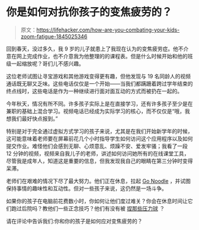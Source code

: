 # 你是如何对抗你孩子的变焦疲劳的？

> 原文：<https://lifehacker.com/how-are-you-combating-your-kids-zoom-fatigue-1845025346>

回到春天，没过多久，我 9 岁的儿子就患上了我现在认为的变焦疲劳症。他不介意在网上完成作业，也不介意我为他整理的的课程表。但是什么时候开始和他的班级一起缩放呢？哥们儿不感兴趣。



这位老师试图让寻宝游戏和其他游戏变得更有趣，但他发现与 19 名同龄人的视频通话既无聊又乏味。这些电话仅仅是一个开始——当我们都蹒跚着跨过学年结束的终点线时，这些电话是作为一种继续进行面对面互动的方式而被扔在一起的。

今年秋天，情况有所不同。许多孩子实际上是在直接学习，还有许多孩子至少是在兼职的基础上混合学习。视频电话已经成为实际学习的核心，而不仅仅是“哦，我想我们最好快点报到。”

特别是对于完全通过虚拟方式学习的孩子来说，尤其是在我们开始新学年的时候，这可能意味着老师要在屏幕前花几个小时指导学生如何访问这个应用程序以及如何提交作业。难怪他们会感到无聊、心烦意乱、烦躁不安、爱发牢骚；我看了一段 12 分钟的视频，视频来自我儿子的老师，讲述如何访问她所有的在线课堂工具，尽管我是成年人，知道这是重要的信息，但我发现我自己的眼睛在第三分钟时变得呆滞。

老师们在艰难的情况下尽了最大努力。他们正在休息，拉起 [Go Noodle](https://www.gonoodle.com) ，并试图保持事情的趣味性和互动性。但对一些孩子来说，这仍然是一场斗争。

如果你的孩子在电脑前花费数小时，你如何让他们度过难关？你会在休息时间让它们跑过后院吗？教他们一些正念技巧？他们有没有被 [捏那些压力球](https://offspring.lifehacker.com/give-your-kid-a-stress-ball-to-squeeze-during-virtual-c-1844867351) ？

请在评论中告诉我们:你和你的孩子是如何应对变焦疲劳的？